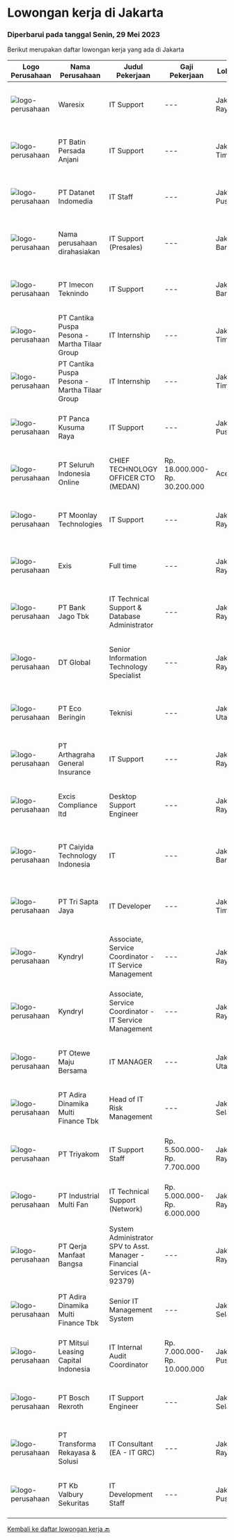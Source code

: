 
  # Lowongan kerja di Jakarta

  ### Diperbarui pada tanggal Senin, 29 Mei 2023

  Berikut merupakan daftar lowongan kerja yang ada di Jakarta

  |Logo Perusahaan | Nama Perusahaan | Judul Pekerjaan | Gaji Pekerjaan | Lokasi | Deskripsi | Tanggal diunggah | Pranala |
  | -------------- | --------------- | --------------- | --------- | --------- | -------------- | ------- | ----------- |
  |![logo-perusahaan](https://i.ibb.co/sqvTCh9/112815900-stock-vector-no-image-available-icon-flat-vector.webp)|Waresix|IT Support|---|Jakarta Raya|Job description &amp; requirementsRequirements:Minimum Bachelor’s degree in IT, or related majorMinimum 1 year of experience in IT SupportFluent in...|Minggu, 28 Mei 2023|https://www.jobstreet.co.id/id/job/it-support-1035741587?token=0~61adccea-7f7a-452d-a34b-5082ef847afe&sectionRank=1&jobId=jobstreet-id-job-1035741587|
|![logo-perusahaan](https://image-service-cdn.seek.com.au/5fade0aacc64a930c0d3fe6acce4dbf79eecc4d9/ee4dce1061f3f616224767ad58cb2fc751b8d2dc)|PT Batin Persada Anjani|IT Support|---|Jakarta Timur|1. Menerima, memprioritaskan dan menyelesaikan permintaan bantuan IT. 2. Instalasi, perawatan dan penyediaan dukungan harian baik untuk hardware &amp;...|Minggu, 28 Mei 2023|https://www.jobstreet.co.id/id/job/it-support-1035788093?token=0~61adccea-7f7a-452d-a34b-5082ef847afe&sectionRank=2&jobId=jobstreet-id-job-1035788093|
|![logo-perusahaan](https://image-service-cdn.seek.com.au/d47e6b60b2750dbc3f3565506d34503d738b01b3/ee4dce1061f3f616224767ad58cb2fc751b8d2dc)|PT Datanet Indomedia|IT Staff|---|Jakarta Pusat|Deskripsi Pekerjaan : Membuat perencanaan, pengembangan dan monitor program kerja IT Memahami konsep jaringan (internet, wired, wireless, routing,...|Minggu, 28 Mei 2023|https://www.jobstreet.co.id/id/job/it-staff-1035952925?token=0~61adccea-7f7a-452d-a34b-5082ef847afe&sectionRank=3&jobId=jobstreet-id-job-1035952925|
|![logo-perusahaan](https://i.ibb.co/sqvTCh9/112815900-stock-vector-no-image-available-icon-flat-vector.webp)|Nama perusahaan dirahasiakan|IT Support (Presales)|---|Jakarta Barat|Presales mengacu pada kegiatan yang dilakukan sebelum pelanggan diakuisisi. Konsultan Prapenjualan bekerja sama dengan sumber daya penjualan, layanan,...|Senin, 29 Mei 2023|https://www.jobstreet.co.id/id/job/it-support-presales-4350743?token=0~61adccea-7f7a-452d-a34b-5082ef847afe&sectionRank=4&jobId=jobstreet-id-job-4350743|
|![logo-perusahaan](https://i.ibb.co/sqvTCh9/112815900-stock-vector-no-image-available-icon-flat-vector.webp)|PT Imecon Teknindo|IT Support|---|Jakarta Barat|Deskripsi Pekerjaan1. Memastikan komputer yang digunakan dapat berfungsi normal/berjalan seperti seharusnya.2. Harus memastikan bahwa semua komputer...|Minggu, 28 Mei 2023|https://www.jobstreet.co.id/id/job/it-support-1035946818?token=0~61adccea-7f7a-452d-a34b-5082ef847afe&sectionRank=5&jobId=jobstreet-id-job-1035946818|
|![logo-perusahaan](https://image-service-cdn.seek.com.au/011ed41ac1da2d6974b22e04b3071d10ba4e7eb5/ee4dce1061f3f616224767ad58cb2fc751b8d2dc)|PT Cantika Puspa Pesona - Martha Tilaar Group|IT Internship|---|Jakarta Timur|IT InternshipMartha Tilaar Group membuka kesempatan untuk Magang IT (software) selama 3-6 bulan.Kualifikasi : S1 IT FRESH GRADUATE (boleh untuk...|Minggu, 28 Mei 2023|https://www.jobstreet.co.id/id/job/it-internship-1035771110?token=0~61adccea-7f7a-452d-a34b-5082ef847afe&sectionRank=6&jobId=jobstreet-id-job-1035771110|
|![logo-perusahaan](https://image-service-cdn.seek.com.au/011ed41ac1da2d6974b22e04b3071d10ba4e7eb5/ee4dce1061f3f616224767ad58cb2fc751b8d2dc)|PT Cantika Puspa Pesona - Martha Tilaar Group|IT Internship|---|Jakarta Timur|IT InternshipMartha Tilaar Group membuka kesempatan untuk Magang IT (software) selama 3-6 bulan.Kualifikasi : S1 IT FRESH GRADUATE (boleh untuk...|Minggu, 28 Mei 2023|https://www.jobstreet.co.id/id/job/it-internship-1035628956?token=0~61adccea-7f7a-452d-a34b-5082ef847afe&sectionRank=7&jobId=jobstreet-id-job-1035628956|
|![logo-perusahaan](https://image-service-cdn.seek.com.au/fa498c631c0f3e3e5174d24175d6074cc30e7b47/ee4dce1061f3f616224767ad58cb2fc751b8d2dc)|PT Panca Kusuma Raya|IT Support|---|Jakarta Pusat|- Melakukan instalasi hardware dan software - Pemeliharaan dan perbaikan sistem : CCTV, PBX, dan jaringan. - Penanganan perbaikan darurat jika terjadi...|Minggu, 28 Mei 2023|https://www.jobstreet.co.id/id/job/it-support-1035768603?token=0~61adccea-7f7a-452d-a34b-5082ef847afe&sectionRank=8&jobId=jobstreet-id-job-1035768603|
|![logo-perusahaan](https://image-service-cdn.seek.com.au/c768f0670f8f8212da7de609b6af9d0b2e5134cc/ee4dce1061f3f616224767ad58cb2fc751b8d2dc)|PT Seluruh Indonesia Online|CHIEF TECHNOLOGY OFFICER CTO (MEDAN)|Rp. 18.000.000-Rp. 30.200.000|Aceh|Memiliki pengalaman leadership sebagai Manager sebelumnya.Back End Engineer1. Memiliki pengalaman dalam membangun RESTful APIs2. Menguasai bahasa...|Senin, 29 Mei 2023|https://www.jobstreet.co.id/id/job/chief-technology-officer-cto-medan-4350731?token=0~61adccea-7f7a-452d-a34b-5082ef847afe&sectionRank=9&jobId=jobstreet-id-job-4350731|
|![logo-perusahaan](https://image-service-cdn.seek.com.au/ac0d2cba3eb20a38479945b570c0f6698f465f79/ee4dce1061f3f616224767ad58cb2fc751b8d2dc)|PT Moonlay Technologies|IT Support|---|Jakarta Raya|Job description &amp; requirementsWe are looking for a highly capable IT Support Specialist to provide technical assistance to our staff. In this...|Minggu, 28 Mei 2023|https://www.jobstreet.co.id/id/job/it-support-1035920773?token=0~61adccea-7f7a-452d-a34b-5082ef847afe&sectionRank=10&jobId=jobstreet-id-job-1035920773|
|![logo-perusahaan](https://i.ibb.co/sqvTCh9/112815900-stock-vector-no-image-available-icon-flat-vector.webp)|Exis|Full time|---|Jakarta Raya|Industry: IT ServicesWork Experience: 4-5 yearsCity: JakartaState/Province: Jakarta RayaZip/Postal Code: 10110Job DescriptionJOB DESCRIPTION •...|Minggu, 28 Mei 2023|https://www.jobstreet.co.id/id/job/full-time-1035741556?token=0~61adccea-7f7a-452d-a34b-5082ef847afe&sectionRank=11&jobId=jobstreet-id-job-1035741556|
|![logo-perusahaan](https://i.ibb.co/sqvTCh9/112815900-stock-vector-no-image-available-icon-flat-vector.webp)|PT Bank Jago Tbk|IT Technical Support & Database Administrator|---|Jakarta Raya|Role ObjectivesResponsible for the design, development and operation of servers, operating systems, storage, virtualization and databasesWhat you will...|Minggu, 28 Mei 2023|https://www.jobstreet.co.id/id/job/it-technical-support-database-administrator-1035772799?token=0~61adccea-7f7a-452d-a34b-5082ef847afe&sectionRank=12&jobId=jobstreet-id-job-1035772799|
|![logo-perusahaan](https://i.ibb.co/sqvTCh9/112815900-stock-vector-no-image-available-icon-flat-vector.webp)|DT Global|Senior Information Technology Specialist|---|Jakarta Raya|LocationJakarta, IndonesiaAd TitleSenior Information Technology SpecialistProgram BackgroundPoverty Alleviation and Comprehensive, Inclusive and...|Minggu, 28 Mei 2023|https://www.jobstreet.co.id/id/job/senior-information-technology-specialist-1035840038?token=0~61adccea-7f7a-452d-a34b-5082ef847afe&sectionRank=13&jobId=jobstreet-id-job-1035840038|
|![logo-perusahaan](https://image-service-cdn.seek.com.au/c8683febd51e043f5a5e33f371b40337e65a7101/ee4dce1061f3f616224767ad58cb2fc751b8d2dc)|PT Eco Beringin|Teknisi|---|Jakarta Utara|Deskripsi Pekerjaan- Memeriksa mesin produksi dan memastikan fungsi mesin beroperasi dengan baik.- Melaporkan keadaan mesin produksi setelah...|Minggu, 28 Mei 2023|https://www.jobstreet.co.id/id/job/teknisi-1035741483?token=0~61adccea-7f7a-452d-a34b-5082ef847afe&sectionRank=14&jobId=jobstreet-id-job-1035741483|
|![logo-perusahaan](https://image-service-cdn.seek.com.au/7c9f4c4b232a49715397d8404ae570be6cee4e85/ee4dce1061f3f616224767ad58cb2fc751b8d2dc)|PT Arthagraha General Insurance|IT Support|---|Jakarta Raya|IT Support (kode : ITS)Tugas &amp; Tanggung Jawab :- Mengatasi TroubleShooting PC &amp; Laptop (computer), Networking LAN, EMAIL, Hardware, Printer...|Jumat, 26 Mei 2023|https://www.jobstreet.co.id/id/job/it-support-4348809?token=0~61adccea-7f7a-452d-a34b-5082ef847afe&sectionRank=15&jobId=jobstreet-id-job-4348809|
|![logo-perusahaan](https://i.ibb.co/sqvTCh9/112815900-stock-vector-no-image-available-icon-flat-vector.webp)|Excis Compliance ltd|Desktop Support Engineer|---|Jakarta Raya|JOB DESCRIPTION • Workstation Services (e.g., Desktop, Monitors, Printers and laptop)• Break fix• Desktop/Laptop Hardware related troubleshooting -...|Minggu, 28 Mei 2023|https://www.jobstreet.co.id/id/job/desktop-support-engineer-1035765665?token=0~61adccea-7f7a-452d-a34b-5082ef847afe&sectionRank=16&jobId=jobstreet-id-job-1035765665|
|![logo-perusahaan](https://image-service-cdn.seek.com.au/cb4333d67a92ad4ebaf1b1f11c4f20e6cfbd145f/ee4dce1061f3f616224767ad58cb2fc751b8d2dc)|PT Caiyida Technology Indonesia|IT|---|Jakarta Barat|IT Minimal lulusan S1 jurusan Komputer dan sejenisnyaFresh Graduate Silahkan MendaftarMenguasai Trouble Shooting Hardware dan SoftwareMampu...|Sabtu, 27 Mei 2023|https://www.jobstreet.co.id/id/job/it-1035921218?token=0~61adccea-7f7a-452d-a34b-5082ef847afe&sectionRank=17&jobId=jobstreet-id-job-1035921218|
|![logo-perusahaan](https://image-service-cdn.seek.com.au/d5615d7b71704b9b278af6c50ed770a658d24189/ee4dce1061f3f616224767ad58cb2fc751b8d2dc)|PT Tri Sapta Jaya|IT Developer|---|Jakarta Timur|- Menangani langsung project internal dan eksternal Kualifikasi : 1. Pendidikan minimal Diploma Teknik Informatika atau Sistem Informatika 2....|Minggu, 28 Mei 2023|https://www.jobstreet.co.id/id/job/it-developer-1035839978?token=0~61adccea-7f7a-452d-a34b-5082ef847afe&sectionRank=18&jobId=jobstreet-id-job-1035839978|
|![logo-perusahaan](https://i.ibb.co/sqvTCh9/112815900-stock-vector-no-image-available-icon-flat-vector.webp)|Kyndryl|Associate, Service Coordinator - IT Service Management|---|Jakarta Raya|Locations Jakarta, IndonesiaJob ID 638468BRDate posted 04/30/2023Primary Job Area Technical SpecialistWhy KyndrylKyndryl is a market leader that...|Minggu, 28 Mei 2023|https://www.jobstreet.co.id/id/job/associate-service-coordinator-it-service-management-1035770489?token=0~61adccea-7f7a-452d-a34b-5082ef847afe&sectionRank=19&jobId=jobstreet-id-job-1035770489|
|![logo-perusahaan](https://i.ibb.co/sqvTCh9/112815900-stock-vector-no-image-available-icon-flat-vector.webp)|Kyndryl|Associate, Service Coordinator - IT Service Management|---|Jakarta Raya|Locations Jakarta, IndonesiaJob ID 638468BRDate posted 04/30/2023Primary Job Area Technical SpecialistWhy KyndrylKyndryl is a market leader that...|Minggu, 28 Mei 2023|https://www.jobstreet.co.id/id/job/associate-service-coordinator-it-service-management-1035573331?token=0~61adccea-7f7a-452d-a34b-5082ef847afe&sectionRank=20&jobId=jobstreet-id-job-1035573331|
|![logo-perusahaan](https://image-service-cdn.seek.com.au/46d022800fc0ecbbd99b574f1e0bb9004d4f7ed5/ee4dce1061f3f616224767ad58cb2fc751b8d2dc)|PT Otewe Maju Bersama|IT MANAGER|---|Jakarta Utara|Requirement IT Manager Minimal bekerja 5 tahun sebagai IT functioan (managerial role preferable) Menguasai perihal sistem untuk bisnis retail dan...|Jumat, 26 Mei 2023|https://www.jobstreet.co.id/id/job/it-manager-4349129?token=0~61adccea-7f7a-452d-a34b-5082ef847afe&sectionRank=21&jobId=jobstreet-id-job-4349129|
|![logo-perusahaan](https://image-service-cdn.seek.com.au/bbcabfd21962410ebbe6ab6694221821c4cad314/ee4dce1061f3f616224767ad58cb2fc751b8d2dc)|PT Adira Dinamika Multi Finance Tbk|Head of IT Risk Management|---|Jakarta Selatan|Mengidentifikasi dan menilai risiko IT, termasuk risiko keamanan, risiko operasional, dan risiko proyek. Mengembangkan dan melaksanakan strategi untuk...|Minggu, 28 Mei 2023|https://www.jobstreet.co.id/id/job/head-of-it-risk-management-4339663?token=0~61adccea-7f7a-452d-a34b-5082ef847afe&sectionRank=22&jobId=jobstreet-id-job-4339663|
|![logo-perusahaan](https://image-service-cdn.seek.com.au/79977253803e0596ac5bd58b49036c4a06568275/ee4dce1061f3f616224767ad58cb2fc751b8d2dc)|PT Triyakom|IT Support Staff|Rp. 5.500.000-Rp. 7.700.000|Jakarta Raya|Requirement               :    Have Knowledge Networking (LAN, WAN, TCP/IP, Subnetting, NAT, Cramping UTP Cables CAT5e/6) Have basic knowledge on...|Jumat, 26 Mei 2023|https://www.jobstreet.co.id/id/job/it-support-staff-4348624?token=0~61adccea-7f7a-452d-a34b-5082ef847afe&sectionRank=23&jobId=jobstreet-id-job-4348624|
|![logo-perusahaan](https://image-service-cdn.seek.com.au/d867f2bac1efa061cbd2bf1cab4bfb9570eda82b/ee4dce1061f3f616224767ad58cb2fc751b8d2dc)|PT Industrial Multi Fan|IT Technical Support (Network)|Rp. 5.000.000-Rp. 6.000.000|Jakarta Raya|Melakukan pemecahan masalah teknis / fisik di outlet maupun office Mendiagnosa, memecahkan dan menyelesaikan masalah dari perangkat keras dan...|Jumat, 26 Mei 2023|https://www.jobstreet.co.id/id/job/it-technical-support-network-4349429?token=0~61adccea-7f7a-452d-a34b-5082ef847afe&sectionRank=24&jobId=jobstreet-id-job-4349429|
|![logo-perusahaan](https://i.ibb.co/sqvTCh9/112815900-stock-vector-no-image-available-icon-flat-vector.webp)|PT Qerja Manfaat Bangsa|System Administrator SPV to Asst. Manager - Financial Services (A-92379)|---|Jakarta Raya|Job description &amp; requirementsPersyaratan : Maximum 35 years old. Minimum Bachelor's Degree in Computer Engineering / IT or equivalent. Have at...|Minggu, 28 Mei 2023|https://www.jobstreet.co.id/id/job/system-administrator-spv-to-asst.-manager-financial-services-a-92379-1035875901?token=0~61adccea-7f7a-452d-a34b-5082ef847afe&sectionRank=25&jobId=jobstreet-id-job-1035875901|
|![logo-perusahaan](https://image-service-cdn.seek.com.au/bbcabfd21962410ebbe6ab6694221821c4cad314/ee4dce1061f3f616224767ad58cb2fc751b8d2dc)|PT Adira Dinamika Multi Finance Tbk|Senior IT Management System|---|Jakarta Selatan|Job Description : Mengkoordinasikan implementasi standarisasi kerja tim IT, seperti ISO 20001, CMMI, atau yang sejenis. Mengkoordinasikan penerapan...|Minggu, 28 Mei 2023|https://www.jobstreet.co.id/id/job/senior-it-management-system-4339619?token=0~61adccea-7f7a-452d-a34b-5082ef847afe&sectionRank=26&jobId=jobstreet-id-job-4339619|
|![logo-perusahaan](https://image-service-cdn.seek.com.au/1d42ec675881b8ab3a09c7f0f2d5b1bdcb94b986/ee4dce1061f3f616224767ad58cb2fc751b8d2dc)|PT Mitsui Leasing Capital Indonesia|IT Internal Audit Coordinator|Rp. 7.000.000-Rp. 10.000.000|Jakarta Pusat|Requirements Maximum 32 years old Candidate must possess at least Bachelor's Degree in Computer Science/Information System/ Informatics Engineering...|Minggu, 28 Mei 2023|https://www.jobstreet.co.id/id/job/it-internal-audit-coordinator-4338844?token=0~61adccea-7f7a-452d-a34b-5082ef847afe&sectionRank=27&jobId=jobstreet-id-job-4338844|
|![logo-perusahaan](https://image-service-cdn.seek.com.au/991d17d344dbbdc359c2f16c6c1bea578bdf6171/ee4dce1061f3f616224767ad58cb2fc751b8d2dc)|PT Bosch Rexroth|IT Support Engineer|---|Jakarta Selatan|Company DescriptionAt Bosch, we care. For you, our business, and our environment.Let’s turn visions into reality. At Bosch, we shape the future by...|Sabtu, 27 Mei 2023|https://www.jobstreet.co.id/id/job/it-support-engineer-1035639341?token=0~61adccea-7f7a-452d-a34b-5082ef847afe&sectionRank=28&jobId=jobstreet-id-job-1035639341|
|![logo-perusahaan](https://image-service-cdn.seek.com.au/5c5f9a0e14cce5e5f1fc91821a070e0776ed1373/ee4dce1061f3f616224767ad58cb2fc751b8d2dc)|PT Transforma Rekayasa & Solusi|IT Consultant (EA - IT GRC)|---|Jakarta Raya|Kami mengundang kandidat prospektif untuk bergabung dengan tim konsultasi kami, khususnya terkait bidang Enteprise Architecture dan IT...|Minggu, 28 Mei 2023|https://www.jobstreet.co.id/id/job/it-consultant-ea-it-grc-4339967?token=0~61adccea-7f7a-452d-a34b-5082ef847afe&sectionRank=29&jobId=jobstreet-id-job-4339967|
|![logo-perusahaan](https://image-service-cdn.seek.com.au/e80f814c9230607114edde5b3b343a0efa65aeaf/ee4dce1061f3f616224767ad58cb2fc751b8d2dc)|PT Kb Valbury Sekuritas|IT Development Staff|---|Jakarta Pusat|Deskripsi PekerjaanKB Valbury Sekuritas is an online brokerage that allows Indonesians to buy and sell stocks, ETFs and mutual funds. We are...|Minggu, 28 Mei 2023|https://www.jobstreet.co.id/id/job/it-development-staff-4339840?token=0~61adccea-7f7a-452d-a34b-5082ef847afe&sectionRank=30&jobId=jobstreet-id-job-4339840|


  [Kembali ke daftar lowongan kerja 🔙](../README.md#daftar-lowongan-kerja)
  